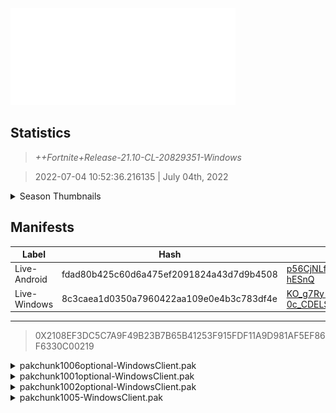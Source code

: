 <div style="pointer-events: none">
  <img style="pointer-events: none" src="https://raw.githubusercontent.com/Tectors/Archive/master/source/dependents/gen.21.10.svg" width="360" height="155">
<div>

## Statistics
> *++Fortnite+Release-21.10-CL-20829351-Windows*

> 2022-07-04 10:52:36.216135 | July 04th, 2022

<details>
  <summary>Season Thumbnails</summary>

  > Seasonal thumbnails are a season's normal ltms and their photos.

  | Name | ID |
  | - | - |
  | [Zero Build - Duos](https://raw.githubusercontent.com/Tectors/Archive/master/source/dependents/monthly-rotaton/playlist_nobuildbr_duo_21_10.png) | Playlist_NoBuildBR_Duo |
  | [Solo](https://raw.githubusercontent.com/Tectors/Archive/master/source/dependents/monthly-rotaton/playlist_defaultsolo_21_10.png) | Playlist_DefaultSolo |
  | [Zero Build - Trios](https://raw.githubusercontent.com/Tectors/Archive/master/source/dependents/monthly-rotaton/playlist_nobuildbr_trio_21_10.png) | Playlist_NoBuildBR_Trio |
  | [Zero Build - Solo](https://raw.githubusercontent.com/Tectors/Archive/master/source/dependents/monthly-rotaton/playlist_nobuildbr_solo_21_10.png) | Playlist_NoBuildBR_Solo |
</details>

## Manifests
| Label | Hash | Route |
| - | - | - |
| Live-Android | fdad80b425c60d6a475ef2091824a43d7d9b4508 | [p56CjNLfvuecLwvjdUmLukCs-hESnQ](https://github.com/Tectors/Archive/blob/master/manifests/p56CjNLfvuecLwvjdUmLukCs-hESnQ.manifest) |
| Live-Windows | 8c3caea1d0350a7960422aa109e0e4b3c783df4e | [KO_g7Ry-0c_CDELSBUC2bAEOuSR_cQ](https://github.com/Tectors/Archive/blob/master/manifests/KO_g7Ry-0c_CDELSBUC2bAEOuSR_cQ.manifest) |

---

> 0X2108EF3DC5C7A9F49B23B7B65B41253F915FDF11A9D981AF5EF86F6330C00219

<details>
  <summary>pakchunk1006optional-WindowsClient.pak</summary>

  > FortniteGame/Content/Paks/pakchunk1006optional-WindowsClient.pak

  > 0x4A0CC2AA2A2BD7AD7D3BBD70DB24E853E87541A91BF4F5C75D821037FD942207

  <img src="https://raw.githubusercontent.com/Tectors/Archive/master/source/dependents/referred/SPID_428_FlappyGreen.svg" width="100"> <img src="https://raw.githubusercontent.com/Tectors/Archive/master/source/dependents/referred/Pickaxe_ID_803_FlappyGreenMale.svg" width="100"> <img src="https://raw.githubusercontent.com/Tectors/Archive/master/source/dependents/referred/Emoji_S21_Flappy.svg" width="100"> <img src="https://raw.githubusercontent.com/Tectors/Archive/master/source/dependents/referred/CID_A_412_Athena_Commando_M_FlappyGreen.svg" width="100"> <img src="https://raw.githubusercontent.com/Tectors/Archive/master/source/dependents/referred/BID_A_008_Flappy_Green.svg" width="100"> 
</details>

<details>
  <summary>pakchunk1001optional-WindowsClient.pak</summary>

  > FortniteGame/Content/Paks/pakchunk1001optional-WindowsClient.pak

  > 0x1B2435F27EB8765772731AF948F2D17D644D9F1141DDE4052B4EC16D38257949

  <img src="https://raw.githubusercontent.com/Tectors/Archive/master/source/dependents/referred/Pickaxe_ID_823_GloomFemale.svg" width="100"> <img src="https://raw.githubusercontent.com/Tectors/Archive/master/source/dependents/referred/LSID_458_Gloom.svg" width="100"> <img src="https://raw.githubusercontent.com/Tectors/Archive/master/source/dependents/referred/Glider_ID_379_GloomFemale.svg" width="100"> <img src="https://raw.githubusercontent.com/Tectors/Archive/master/source/dependents/referred/CID_A_438_Athena_Commando_F_Gloom.svg" width="100"> <img src="https://raw.githubusercontent.com/Tectors/Archive/master/source/dependents/referred/BID_A_035_GloomFemale.svg" width="100"> 
</details>

<details>
  <summary>pakchunk1002optional-WindowsClient.pak</summary>

  > FortniteGame/Content/Paks/pakchunk1002optional-WindowsClient.pak

  > 0x15BAC691A328AA3ABF09A6A6749AD0501CFF3E306AB40D301651A3D553B11FA0

  <img src="https://raw.githubusercontent.com/Tectors/Archive/master/source/dependents/referred/Wrap_495_Ensemble.svg" width="100"> <img src="https://raw.githubusercontent.com/Tectors/Archive/master/source/dependents/referred/Pickaxe_ID_822_EnsembleSnakeMale.svg" width="100"> <img src="https://raw.githubusercontent.com/Tectors/Archive/master/source/dependents/referred/Pickaxe_ID_821_EnsembleFemale.svg" width="100"> <img src="https://raw.githubusercontent.com/Tectors/Archive/master/source/dependents/referred/LSID_457_Ensemble_Characters.svg" width="100"> <img src="https://raw.githubusercontent.com/Tectors/Archive/master/source/dependents/referred/LSID_456_Ensemble_BusGroup.svg" width="100"> <img src="https://raw.githubusercontent.com/Tectors/Archive/master/source/dependents/referred/Glider_ID_378_EnsembleSnakeMale.svg" width="100"> <img src="https://raw.githubusercontent.com/Tectors/Archive/master/source/dependents/referred/Glider_ID_377_EnsembleMaroonMale.svg" width="100"> <img src="https://raw.githubusercontent.com/Tectors/Archive/master/source/dependents/referred/EID_Spiral.svg" width="100"> <img src="https://raw.githubusercontent.com/Tectors/Archive/master/source/dependents/referred/EID_Fangs.svg" width="100"> <img src="https://raw.githubusercontent.com/Tectors/Archive/master/source/dependents/referred/CID_A_435_Athena_Commando_F_Ensemble.svg" width="100"> <img src="https://raw.githubusercontent.com/Tectors/Archive/master/source/dependents/referred/CID_A_434_Athena_Commando_M_EnsembleMaroon.svg" width="100"> <img src="https://raw.githubusercontent.com/Tectors/Archive/master/source/dependents/referred/CID_A_433_Athena_Commando_M_EnsembleSnake.svg" width="100"> <img src="https://raw.githubusercontent.com/Tectors/Archive/master/source/dependents/referred/CID_A_432_Athena_Commando_M_Ensemble.svg" width="100"> <img src="https://raw.githubusercontent.com/Tectors/Archive/master/source/dependents/referred/BID_A_032_EnsembleMaroonMale.svg" width="100"> <img src="https://raw.githubusercontent.com/Tectors/Archive/master/source/dependents/referred/BID_A_031_EnsembleFemale.svg" width="100"> <img src="https://raw.githubusercontent.com/Tectors/Archive/master/source/dependents/referred/BID_A_030_EnsembleMaskMale.svg" width="100"> 
</details>

<details>
  <summary>pakchunk1005-WindowsClient.pak</summary>

  > FortniteGame/Content/Paks/pakchunk1005-WindowsClient.pak

  > 0xFA71F715EE14F1A91A432128CBE8376FA213EB9F7754F6353D98F03FE77FC9D9

  <img src="https://raw.githubusercontent.com/Tectors/Archive/master/source/dependents/referred/Emoji_S21_Ensemble_Snake.svg" width="100"> <img src="https://raw.githubusercontent.com/Tectors/Archive/master/source/dependents/referred/Emoji_S21_Ensemble_Seal.svg" width="100"> <img src="https://raw.githubusercontent.com/Tectors/Archive/master/source/dependents/referred/Emoji_S21_Ensemble_Maroon.svg" width="100"> <img src="https://raw.githubusercontent.com/Tectors/Archive/master/source/dependents/referred/Emoji_S21_Ensemble_Grey.svg" width="100"> 
</details>

